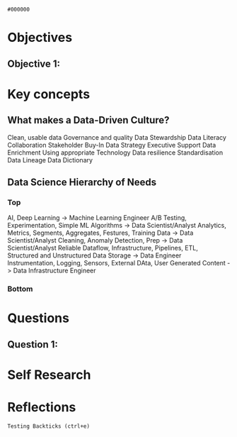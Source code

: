 `#000000`

# Objectives
## Objective 1:


# Key concepts
## What makes a Data-Driven Culture?
Clean, usable data
Governance and quality
Data Stewardship
Data Literacy
Collaboration
Stakeholder Buy-In
Data Strategy
Executive Support
Data Enrichment
Using appropriate Technology
Data resilience
Standardisation
Data Lineage
Data Dictionary

## Data Science Hierarchy of Needs
### Top
AI, Deep Learning -> Machine Learning Engineer
A/B Testing, Experimentation, Simple ML Algorithms -> Data Scientist/Analyst
Analytics, Metrics, Segments, Aggregates, Festures, Training Data -> Data Scientist/Analyst
Cleaning, Anomaly Detection, Prep -> Data Scientist/Analyst
Reliable Dataflow, Infrastructure, Pipelines, ETL, Structured and Unstructured Data Storage -> Data Engineer
Instrumentation, Logging, Sensors, External DAta, User Generated Content -> Data Infrastructure Engineer
### Bottom


# Questions
## Question 1:

# Self Research


# Reflections


`Testing Backticks (ctrl+e)`

